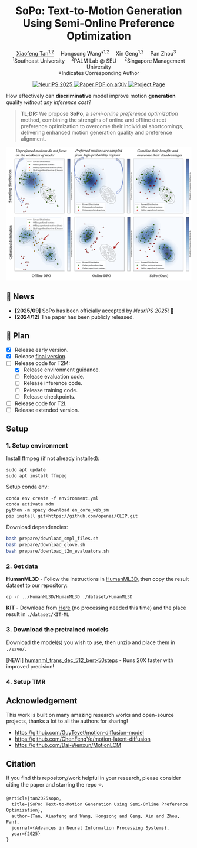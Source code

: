 <h1 align="center"><strong>SoPo: Text-to-Motion Generation Using Semi-Online Preference Optimization</strong></h1>
  <p align="center">
   <a href='https://xiaofeng-tan.github.io/' target='_blank'>Xiaofeng Tan<sup>1,2</sup></a>&emsp;
   Hongsong Wang*<sup>1,2</sup>&emsp;
   Xin Geng<sup>1,2</sup>&emsp;
   Pan Zhou<sup>3</sup>&emsp;
    <br>
    <sup>1</sup>Southeast University&emsp;
    <sup>2</sup>PALM Lab @ SEU &emsp;
    <sup>2</sup>Singapore Management University     
    <br>
    *Indicates Corresponding Author
  </p>
</p>

<p align="center">
  <a href="https://neurips.cc/virtual/2025/poster/118773">
    <img src="https://img.shields.io/badge/NeurIPS-2025-9065CA" alt="NeurIPS 2025">
  </a>
  <a href="https://arxiv.org/abs/2412.05095">
    <img src="https://img.shields.io/badge/Paper-PDF-yellow?style=flat&logo=arXiv&logoColor=yellow" alt="Paper PDF on arXiv">
  </a>
  <a href="https://xiaofeng-tan.github.io/projects/SoPo/">
    <img src="https://img.shields.io/badge/Project-Page-green?style=flat&logo=Google%20chrome&logoColor=green" alt="Project Page">
  </a>
</p>

</div>

How effectively can **discriminative** model improve motion **generation** quality *without any inference cost*?

> **TL;DR:** We propose **SoPo**, a *semi-online preference optimization* method, combining the strengths of online and offline direct preference optimization to overcome their individual shortcomings, delivering enhanced motion generation quality and preference alignment.

<div align="center">
    <img src="assets/toy_example.png" alt="Directional Weight Score" class="blend-img-background center-image" style="max-width: 100%; height: auto;" />
</div>

## 📣 News
- **[2025/09]** SoPo has been officially accepted by *NeurIPS 2025*! 🎉
- **[2024/12]** The paper has been publicly released.

## 📆 Plan
- [x] Release early version.
- [x] Release [final version](https://arxiv.org/abs/2412.05095).
- [ ] Release code for T2M: 
  - [x] Release environment guidance.
  - [ ] Release evaluation code.
  - [ ] Release inference code.
  - [ ] Release training code.
  - [ ] Release checkpoints.
- [ ] Release code for T2I.
- [ ] Release extended version.

## Setup

### 1. Setup environment

Install ffmpeg (if not already installed):

```shell
sudo apt update
sudo apt install ffmpeg
```

Setup conda env:
```shell
conda env create -f environment.yml
conda activate mdm
python -m spacy download en_core_web_sm
pip install git+https://github.com/openai/CLIP.git
```

Download dependencies:

```bash
bash prepare/download_smpl_files.sh
bash prepare/download_glove.sh
bash prepare/download_t2m_evaluators.sh
```

### 2. Get data

**HumanML3D** - Follow the instructions in [HumanML3D](https://github.com/EricGuo5513/HumanML3D.git),
then copy the result dataset to our repository:

```shell
cp -r ../HumanML3D/HumanML3D ./dataset/HumanML3D
```

**KIT** - Download from [Here](https://github.com/EricGuo5513/HumanML3D.git) (no processing needed this time) and the place result in `./dataset/KIT-ML`
</details>

### 3. Download the pretrained models

Download the model(s) you wish to use, then unzip and place them in `./save/`. 

[NEW!] [humanml_trans_dec_512_bert-50steps](https://drive.google.com/file/d/1z5IW5Qa9u9UdkckKylkcSXCwIYgLPhIC/view?usp=sharing) - Runs 20X faster with improved precision!

### 4. Setup TMR



## Acknowledgement

This work is built on many amazing research works and open-source projects, thanks a lot to all the authors for sharing!

- https://github.com/GuyTevet/motion-diffusion-model
- https://github.com/ChenFengYe/motion-latent-diffusion
- https://github.com/Dai-Wenxun/MotionLCM

## Citation
If you find this repository/work helpful in your research, please consider citing the paper and starring the repo ⭐.

```
@article{tan2025sopo,
  title={SoPo: Text-to-Motion Generation Using Semi-Online Preference Optimization},
  author={Tan, Xiaofeng and Wang, Hongsong and Geng, Xin and Zhou, Pan},
  journal={Advances in Neural Information Processing Systems},
  year={2025}
}
```
